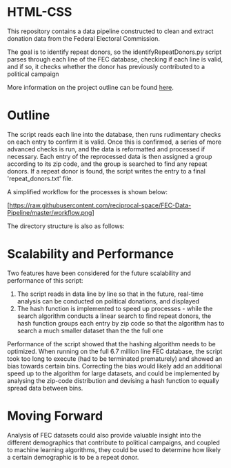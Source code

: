 # HTML-CSS

This repository contains a data pipeline constructed to clean and extract donation data from the Federal Electoral Commission. 

The goal is to identify repeat donors, so the identifyRepeatDonors.py script parses through each line of the FEC database, checking if each line is valid, and if so, it checks whether the donor has previously contributed to a political campaign

More information on the project outline can be found [here](https://github.com/InsightDataScience/donation-analytics).

# Outline

The script reads each line into the database, then runs rudimentary checks on each entry to confirm it is valid. Once this is confirmed, a series of more advanced checks is run, and the data is reformatted and processed if necessary. Each entry of the reprocessed data is then assigned a group according to its zip code, and the group is searched to find any repeat donors. If a repeat donor is found, the script writes the entry to a final 'repeat_donors.txt' file.

A simplified workflow for the processes is shown below:

[https://raw.githubusercontent.com/reciprocal-space/FEC-Data-Pipeline/master/workflow.png]

The directory structure is also as follows:


# Scalability and Performance

Two features have been considered for the future scalability and performance of this script:
1) The script reads in data line by line so that in the future, real-time analysis can be conducted on political donations, and displayed
2) The hash function is implemented to speed up processes - while the search algorithm conducts a linear search to find repeat donors, the hash function groups each entry by zip code so that the algorithm has to search a much smaller dataset than the the full one

Performance of the script showed that the hashing algorithm needs to be optimized. When running on the full 6.7 million line FEC database, the script took too long to execute (had to be terminated prematurely) and showed an bias towards certain bins. Correcting the bias would likely add an additional speed up to the algorithm for large datasets, and could be implemented by analysing the zip-code distribution and devising a hash function to equally spread data between bins.

# Moving Forward

Analysis of FEC datasets could also provide valuable insight into the different demographics that contribute to political campaigns, and coupled to machine learning algorithms, they could be used to determine how likely a certain demographic is to be a repeat donor.
